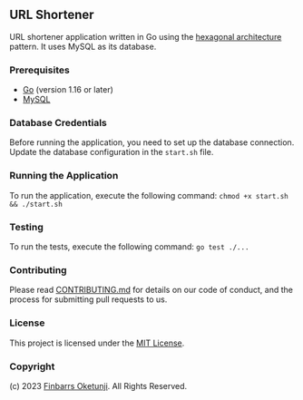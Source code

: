 ## URL Shortener

URL shortener application written in Go using the [hexagonal architecture](https://en.wikipedia.org/wiki/Hexagonal_architecture_(software)) pattern. It uses MySQL as its database.

### Prerequisites

- [Go](https://golang.org/) (version 1.16 or later)
- [MySQL](https://www.mysql.com/)

### Database Credentials

Before running the application, you need to set up the database connection. Update the database configuration in the `start.sh` file.

### Running the Application

To run the application, execute the following command: `chmod +x start.sh && ./start.sh`

### Testing

To run the tests, execute the following command: `go test ./...`

### Contributing

Please read [CONTRIBUTING.md](CONTRIBUTING.md) for details on our code of conduct, and the process for submitting pull requests to us.

### License

This project is licensed under the [MIT License](./LICENSE).

### Copyright

(c) 2023 [Finbarrs Oketunji](https://finbarrs.eu). All Rights Reserved.